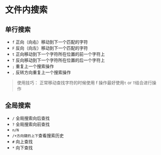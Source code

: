 <!--
 * @Author: hy
 * @Date: 2022-06-09 23:24:18
 * @LastEditors: hy
 * @Description:
 * @LastEditTime: 2022-06-10 00:06:00
 * @FilePath: /til/vim/vim_search_in_file.md
 * Copyright 2022 hy, All Rights Reserved.
 * 仅供学习使用~
-->

# 文件内搜索

## 单行搜索

- `f` 正向（向右）移动到下一个匹配的字符
- `F` 反向（向左）移动到下一个匹配的字符
- `t` 正向移动到下一个字符所在位置的前一个字符上
- `T` 反向移动到下一个字符所在位置的后一个字符上
- `;` 重复上一个搜索操作
- `,` 反转方向重复上一个搜索操作

> 使用技巧：
> 正常移动查找字符的时候使用 f
> 操作最好使用`t` or `T`结合进行操作

## 全局搜索

- `/` 全局搜索向后查找
- `?` 全局搜索向前查找
- `n/N`
- `/+方向键的上下`查看搜索历史
- `#` 向上查找
- `*` 向下查找
